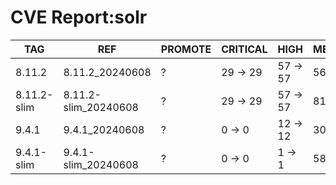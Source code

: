 # CVE Report:solr
|     TAG     |         REF          | PROMOTE | CRITICAL |   HIGH   |  MEDIUM  |   LOW    | UNKNOWN |
|-------------|----------------------|---------|----------|----------|----------|----------|---------|
| 8.11.2      | 8.11.2_20240608      | ?       | 29 -> 29 | 57 -> 57 | 56 -> 44 | 12 -> 12 | 0 -> 0  |
| 8.11.2-slim | 8.11.2-slim_20240608 | ?       | 29 -> 29 | 57 -> 57 | 81 -> 44 | 20 -> 12 | 0 -> 0  |
| 9.4.1       | 9.4.1_20240608       | ?       | 0 -> 0   | 12 -> 12 | 30 -> 18 | 3 -> 3   | 0 -> 0  |
| 9.4.1-slim  | 9.4.1-slim_20240608  | ?       | 0 -> 0   | 1 -> 1   | 58 -> 2  | 11 -> 0  | 0 -> 0  |

